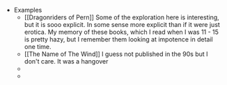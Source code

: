 - Examples
	- [[Dragonriders of Pern]] Some of the exploration here is interesting, but it is sooo explicit. In some sense more explicit than if it were just erotica. My memory of these books, which I read when I was 11 - 15 is pretty hazy, but I remember them looking at impotence in detail one time.
	- [[The Name of The Wind]] I guess not published in the 90s but I don't care. It was a hangover
	-
	-